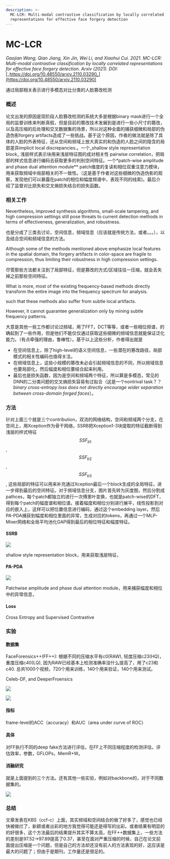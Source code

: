 ```yaml
---
description: >-
  MC-LCR: Multi-modal contrastive classification by locally correlated
  representations for effective face forgery detection
---
```


# MC-LCR

_Gaojian Wang, Qian Jiang, Xin Jin, Wei Li, and Xiaohui Cui. 2021. MC-LCR: Multi-modal contrastive classification by locally correlated representations for effective face forgery detection. Arxiv (2021). DOI:_[_https://doi.org/10.48550/arxiv.2110.03290_](https://doi.org/10.48550/arxiv.2110.03290)

通过局部相关表示进行多模态对比分类的人脸篡改检测

### 概述 <a href="#wzkrs" id="wzkrs"></a>

论文出发的原因是现阶段人脸篡改检测的系统大多是根据binary mask进行一个全局的监督训练来判断真假，但是目前的篡改技术发展到是进行一些小尺寸的篡改，以及高压缩的后处理和交叉数据集的场景，所以对这种全面的捕获细微和局部的伪造伪影forgery artifacts造成了一些挑战。基于这个原因，作者的做法就是除了具体的人脸的外表特征，还从空间和频域上放大真实的和伪造的人脸之间的隐含的局部差异implicit local discrepancies.。一个_shallow style representation block_ 浅层样式表示块用来浅层特征图的成对相关性 pairwise correlation，把局部的样式信息进行编码去获取更多的判别空间特征。一个\*patch-wise amplitude and phase dual attention module\*\* patch维度的复读和相位双重注意力模块，用来获取频域中局部相关的不一致性。（这是基于作者对这些细微的伪造伪影的观察，发现他们可以暴露在patch的相位和幅度频谱中，表现不同的线索)。最后介绍了监督对比损失和交叉熵损失结合的损失函数。

### 相关工作 <a href="#gaodz" id="gaodz"></a>

Nevertheless, improved synthesis algorithms, small-scale tampering, and high compression settings still pose threats to current detection methods in terms of effectiveness, generalization, and robustness.

也是分成了三类去讨论，空间信息，频域信息（应该就是传统方法，或者。。。），以及结合空间和频域信息的方法。

Although some of the methods mentioned above emphasize local features in the spatial domain, the forgery artifacts in color-space are fragile to compression, thus limiting their robustness in high compression settings.

尽管那些方法都关注到了局部特征，但是篡改的方式/区域往往一压缩，就会丢失掉之前那些空间特征。

What is more, most of the existing frequency-based methods directly transform the entire image into the frequency spectrum for analysis.

such that these methods also suffer from subtle local artifacts.

However, it cannot guarantee generalization only by mining subtle frequency patterns.

大意是其他一些工作都讨论过频域，用了FFT，DCT等等，或者一些相位频谱，的确起到了一些作用，但是他们不能仅仅通过获取这些细微的频域信息就能保证泛化能力。（有点牵强的理由，鲁棒性）。基于以上这些分析，作者得出就是

* 在空间信息上，除了high-level的语义空间信息，一些潜在的篡改路径，局部模式的相关性编码也值得关注。
* 在频域信息上，这些小规模的篡改未必会引起频域信息的不同，所以频域信息也要局部化，然后幅度和相位要结合起来利用。
* 最后也是损失函数，因为是空间和频域两个特征，所以算是多模态，常见的DNN的二分类问题的交叉熵损失容易有过拟合（这是一个nontrival task？？ _binary cross-entropy loss does not directly encourage wider separation between cross-domain forged faces_）。

### 方法 <a href="#mwybz" id="mwybz"></a>

针对上面三个就是三个contribution，双流的网络结构，空间和频域两个分支，在空间上，用Xception作为骨干网络，SSRB把Xception1-3块提取的特征截断得到浅层的样式特征$$SSF_{b1}$$, $$SSF_{b2}$$, $$SSF_{b3}$$, 这些局部的特征可以用来补充通过Xception最后一个block生成的全局特征，进一步得到最后的空间特征。对于频域信息分支，图片首先转为灰度图，然后分割成pathces，每个patch都独立的进行一次傅里叶变换，也就是patch-wise的DFT，得到每个patch的幅度谱和相位谱。接着幅度和相位分别进行展平，线性投影到对应的嵌入上，这样可以把位置信息进行编码，通过这个embedding layer。然后PA-PDA捕获到幅度和相位里面的异常，生成对应的tokens，再通过一个MLP-Mixer网络和全局平均池化GAP得到最后的相位特征和幅度特征。

#### SSRB <a href="#bgshr" id="bgshr"></a>

![](https://s2.loli.net/2022/11/09/Jod5ZewcLjlK1hu.png)

shallow style representation block，用来获取浅层特征，

#### PA-PDA <a href="#ajc0n" id="ajc0n"></a>

![](https://s2.loli.net/2022/11/09/RndsKuDm4MxeP5k.png)

Patchwise amplitude and phase dual attention module，用来捕获幅度和相位中的异常信息，

#### Loss <a href="#f9ana" id="f9ana"></a>

Cross Entropy and Supervised Contrastive

### 实验 <a href="#dmmwu" id="dmmwu"></a>

#### 数据集 <a href="#byqq3" id="byqq3"></a>

FaceForensics++(FF++): 根据不同的压缩水平有c0(RAW), 轻度压缩c23(HQ)，重度压缩c40(LQ), 因为RAW已经基本上检测准确率没什么提高了，用了c23和c40. 总共1000个视频，720个用来训练，140个用来验证，140个用来测试。

Celeb-DF, and DeeperFroensics

![](https://s2.loli.net/2022/11/09/qB9rYlJLQjcMPiV.png)

![](https://s2.loli.net/2022/11/09/yDnWaUlB8qgzSdp.png)

#### 指标 <a href="#bory2" id="bory2"></a>

frame-level的ACC（accuracy）和AUC（area under curve of ROC）

#### 具体 <a href="#mk9lz" id="mk9lz"></a>

对FF执行不同的deep fake方法进行评估，在FF上不同压缩程度的检测评估，评估效率，参数，GFLOPs，MemR+W。

#### 消融研究 <a href="#sgmup" id="sgmup"></a>

就是上面提到的三个方法。还有其他一些实验，例如对backbone的，对于不同数据集的。

![](https://s2.loli.net/2022/11/09/Mfv9SDux5BGLFiI.png)

### 总结 <a href="#zeska" id="zeska"></a>

文章发表在KBS（ccf-c）上面，其实频域和空间结合的做了好多了，感觉也已经快被做烂了，新颖或者出彩的地方我觉得可能还是得写的出彩。或者结果有明显的的好很多，这个方法最后的结果提升其实不算太高，在FF++数据集上，一些方法的差别是97.52->97.89提高了0.37，甚至在面对严重压缩的时候，自己在论文前面提出压缩是一个问题，但是自己的方法却还没有前人的方法表现的好，这应该是最大的问题了；但由于是期刊，工作量还是很足的。
